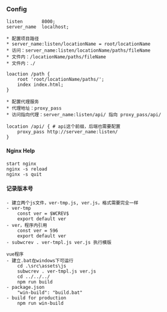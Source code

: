 ### Config
	
	listen       8000;
    server_name  localhost;

	* 配置项目路径
	* server_name:listen/locationName = root/locationName
    * 访问：server_name:listen/locationName/paths/fileName
    * 文件内：/locationName/paths/fileName
    * 文件内：./

	loaction /path {
		root 'root/locationName/paths/';
		index index.html;
	}

	* 配置代理服务
	* 代理地址：proxy_pass
	* 访问指向代理：server_name:listen/api/ 指向 proxy_pass/api/
	
	location /api/ { # api这个前缀，后端也需要配置
		proxy_pass http://server_name:listen/
	}

#### Nginx Help
	start nginx
	nginx -s reload
	nginx -s quit

#### 记录版本号
	- 建立两个js文件，ver-tmp.js, ver.js，格式需要完全一样
	- ver-tmp
		const ver = $WCREV$
		export default ver
	- ver，程序内引用
		const ver = 596
		export default ver
	- subwcrev . ver-tmpl.js ver.js 执行模版

	vue程序
	- 建立.bat在windows下可运行
		cd .\src\assets\js
		subwcrev . ver-tmpl.js ver.js
		cd ../../../
		npm run build
	- package.json
		"win-build": "build.bat"
	- build for production
		npm run win-build
